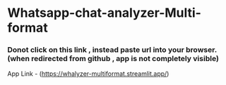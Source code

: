 # Whatsapp-chat-analyzer-Multi-format
### Donot click on this link , instead paste url into your browser.(when redirected from github , app is not completely visible)
App Link - (https://whalyzer-multiformat.streamlit.app/)
